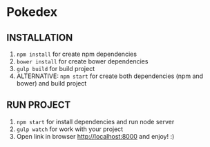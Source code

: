 Pokedex
=============

INSTALLATION
------------

1. `npm install` for create npm dependencies
2. `bower install` for create bower dependencies
3. `gulp build` for build project
3. ALTERNATIVE: `npm start` for create both dependencies (npm and bower) and build project

RUN PROJECT
-----------
1. `npm start` for install dependencies and run node server
2. `gulp watch` for work with your project
3. Open link in browser  [http://localhost:8000](http://localhost:8000) and enjoy! :)